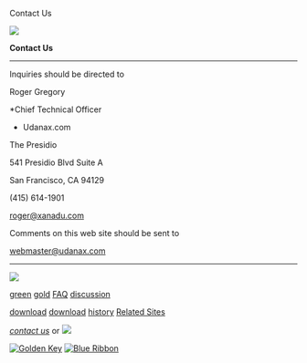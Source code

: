Contact Us

[![](images/logo.gif)](index.html)

**Contact
Us**

---

Inquiries should be directed to

Roger Gregory

\*Chief Technical Officer

- Udanax.com

The Presidio

541 Presidio Blvd Suite A

San Francisco, CA 94129

(415) 614-1901

[roger@xanadu.com](mailto:roger@udanax.com)

Comments on this web site should be sent to

[webmaster@udanax.com](mailto:webmaster@udanax.com)

---

[![](images/logo.gif)](index.html)

[green](green/index.html)
[gold](gold/index.html)
[FAQ](FAQ.html)
[discussion](discussion/index.html)

[download](green/download/index.html)
[download](gold/download/index.html)
[history](history/index.html)
[Related Sites](related.html)

_[contact us](contact.html)_
or [![](images/cmn.gif)](http://www.blindpay.com/crit-me-now.cgi)

[![Golden Key](images/key.gif)](http://www.privacy.org/ipc/) [![Blue Ribbon](images/ribbon.gif)](http://mirrors.yahoo.com/eff/blueribbon.html)
